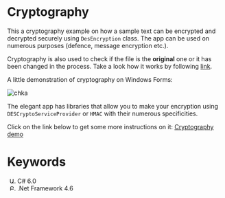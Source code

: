 # Cryptography

This a cryptography example on how a sample text can be encrypted and decrypted securely using `DesEncryption` class.
The app can be used on numerous purposes (defence, message encryption etc.).

Cryptography is also used to check if the file is the **original** one or it has been changed in the process.
Take a look how it works by following [link](https://github.com/aramzham/Cryptography/tree/master/Cryptologie/Originality).

A little demonstration of cryptography on Windows Forms:

<img src="https://cloud.githubusercontent.com/assets/25085025/22220561/9764ef04-e1c8-11e6-99ca-b165e8e67582.gif" title="dungle" alt="chka"/>

The elegant app has libraries that allow you to make your encryption using `DESCryptoServiceProvider` or `HMAC` with their numerous specificities.

Click on the link below to get some more instructions on it:
[Cryptography demo](https://github.com/aramzham/Cryptography/tree/master/Cryptologie)

# Keywords
<ol style="list-style-type:armenian;">
  <li>C# 6.0</li>
  <li>.Net Framework 4.6</li>
</ol>
